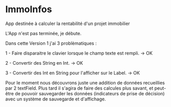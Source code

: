 # ImmoInfos

App destinée à calculer la rentabilité d'un projet immobilier

L'App n'est pas terminée, je débute.

Dans cette Version 1 j'ai 3 problèmatiques :

1 - Faire disparaitre le clavier lorsque le champ texte est rempli.
    -> OK
    
2 - Convertir des String en Int.
    -> OK
    
3 - Convertir des Int en String pour l'afficher sur le Label.
    -> OK
    
Pour le moment nous découvrons juste une addition de données recueillies par 2 textField. Plus tard il s'agira de faire des calcules plus savant, et peut-être de pouvoir sauvegarder les données (indicateurs de prise de décision) avec un système de sauvegarde et d'affichage.

